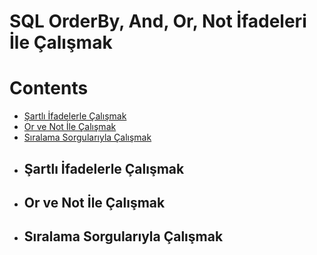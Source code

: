 # SQL OrderBy, And, Or, Not İfadeleri İle Çalışmak

# Contents
* [Şartlı İfadelerle Çalışmak](#sartli)
* [Or ve Not İle Çalışmak](#or-not)
* [Sıralama Sorgularıyla Çalışmak](#siralama-sorgulari)


- ## Şartlı İfadelerle Çalışmak <a name="sartli"></a>























- ## Or ve Not İle Çalışmak <a name="or-not"></a>

















- ## Sıralama Sorgularıyla Çalışmak <a name="siralama-sorgulari"></a>